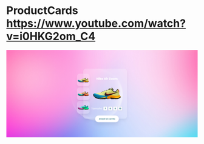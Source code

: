 # ProductCards https://www.youtube.com/watch?v=i0HKG2om_C4
<p align="center">
  <img src="preview.png" alt="preview del proyecto"  width="1600">
</p>